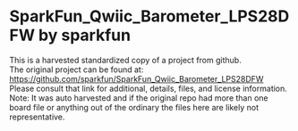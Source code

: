 
# SparkFun_Qwiic_Barometer_LPS28DFW by sparkfun  
This is a harvested standardized copy of a project from github.  
The original project can be found at:  
https://github.com/sparkfun/SparkFun_Qwiic_Barometer_LPS28DFW  
Please consult that link for additional, details, files, and license information.  
Note: It was auto harvested and if the original repo had more than one board file or anything out of the ordinary the files here are likely not representative.  
    